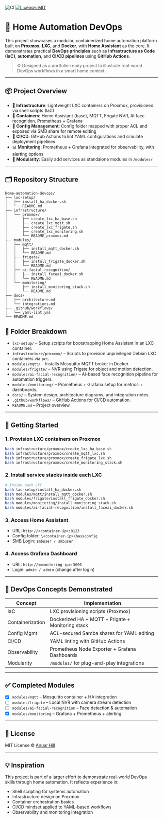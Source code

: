 ![CI](https://github.com/anuarhill/home-automation-devops/actions/workflows/yaml-lint.yml/badge.svg)
[![License: MIT](https://img.shields.io/badge/License-MIT-yellow.svg)](https://opensource.org/licenses/MIT)

# 🏡 Home Automation DevOps

This project showcases a modular, containerized home automation platform built on **Proxmox**, **LXC**, and **Docker**, with **Home Assistant** as the core. It demonstrates practical **DevOps principles** such as **Infrastructure as Code (IaC)**, **automation**, and **CI/CD pipelines** using **GitHub Actions**.

> ⚙️ Designed as a portfolio-ready project to illustrate real-world DevOps workflows in a smart home context.

---

## 📦 Project Overview

- 🧱 **Infrastructure**: Lightweight LXC containers on Proxmox, provisioned via shell scripts (IaC)
- 🐳 **Containers**: Home Assistant (base), MQTT, Frigate NVR, AI face recognition, Prometheus + Grafana
- 📁 **Config Management**: Config folder mapped with proper ACL and exposed via SMB share for remote editing
- 🚀 **CI/CD**: GitHub Actions to lint YAML configurations and simulate deployment pipelines
- 📊 **Monitoring**: Prometheus + Grafana integrated for observability, with alerting options
- 🔌 **Modularity**: Easily add services as standalone modules in `/modules/`

---

## 🗂️ Repository Structure

```
home-automation-devops/
├── lxc-setup/
│   ├── install_ha_docker.sh
│   └── README.md
├── infrastructure/
│   └── proxmox/
│       ├── create_lxc_ha_base.sh
│       ├── create_lxc_mqtt.sh
│       ├── create_lxc_frigate.sh
│       ├── create_lxc_monitoring.sh
│       └── README_proxmox.md
├── modules/
│   ├── mqtt/
│   │   ├── install_mqtt_docker.sh
│   │   └── README.md
│   ├── frigate/
│   │   ├── install_frigate_docker.sh
│   │   └── README.md
│   ├── ai-facial-recognition/
│   │   ├── install_faceai_docker.sh
│   │   └── README.md
│   └── monitoring/
│       ├── install_monitoring_stack.sh
│       └── README.md
├── docs/
│   ├── architecture.md
│   └── integrations.md
├── .github/workflows/
│   └── yaml-lint.yml
└── README.md
```

## 📁 Folder Breakdown

- `lxc-setup/` – Setup scripts for bootstrapping Home Assistant in an LXC container.
- `infrastructure/proxmox/` – Scripts to provision unprivileged Debian LXC containers via `pct`.
- `modules/mqtt/` – Installs Mosquitto MQTT broker in Docker.
- `modules/frigate/` – NVR using Frigate for object and motion detection.
- `modules/ai-facial-recognition/` – AI-based face recognition pipeline for automation triggers.
- `modules/monitoring/` – Prometheus + Grafana setup for metrics + dashboards.
- `docs/` – System design, architecture diagrams, and integration notes.
- `.github/workflows/` – GitHub Actions for CI/CD automation.
- `README.md` – Project overview.

---

## 🚀 Getting Started

### 1. Provision LXC containers on Proxmox
```bash
bash infrastructure/proxmox/create_lxc_ha_base.sh
bash infrastructure/proxmox/create_mqtt_lxc.sh
bash infrastructure/proxmox/create_frigate_lxc.sh
bash infrastructure/proxmox/create_monitoring_stack.sh
```

### 2. Install service stacks inside each LXC
```bash
# Inside each LXC
bash lxc-setup/install_ha_docker.sh
bash modules/mqtt/install_mqtt_docker.sh
bash modules/frigate/install_frigate_docker.sh
bash modules/monitoring/install_monitoring_stack.sh
bash modules/ai-facial-recognition/install_faceai_docker.sh
```

### 3. Access Home Assistant
- URL: `http://<container-ip>:8123`
- Config folder: `\<container-ip>\hassconfig`
- SMB Login: `smbuser / smbuser`

### 4. Access Grafana Dashboard
- URL: `http://<monitoring-ip>:3000`
- Login: `admin / admin` (change after login)

---

## 🧠 DevOps Concepts Demonstrated

| Concept           | Implementation                                   |
|------------------|---------------------------------------------------|
| IaC              | LXC provisioning scripts (Proxmox)                |
| Containerization | Dockerized HA + MQTT + Frigate + Monitoring stack |
| Config Mgmt      | ACL-secured Samba shares for YAML editing         |
| CI/CD            | YAML linting with GitHub Actions                  |
| Observability    | Prometheus Node Exporter + Grafana Dashboards     |
| Modularity       | `/modules/` for plug-and-play integrations        |

---

## ✅ Completed Modules

- [x] `modules/mqtt` – Mosquitto container + HA integration
- [ ] `modules/frigate` – Local NVR with camera stream detection
- [ ] `modules/ai-facial-recognition` – Face detection & automation
- [x] `modules/monitoring` – Grafana + Prometheus + alerting

---

## 🪪 License

MIT License © [Anuar Hill](https://github.com/anuarhill)

---

## 💡 Inspiration

This project is part of a larger effort to demonstrate real-world DevOps skills through home automation. It reflects experience in:
- Shell scripting for systems automation
- Infrastructure design on Proxmox
- Container orchestration basics
- CI/CD mindset applied to YAML-based workflows
- Observability and monitoring integration